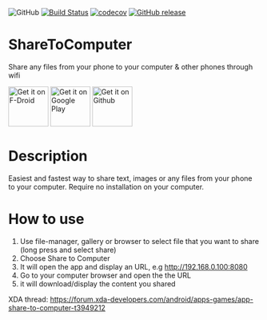 ![GitHub](https://img.shields.io/github/license/jimmod/ShareToComputer.svg)
[![Build Status](https://travis-ci.org/jimmod/ShareToComputer.svg?branch=master)](https://travis-ci.org/jimmod/ShareToComputer)
[![codecov](https://codecov.io/gh/jimmod/ShareToComputer/branch/master/graph/badge.svg)](https://codecov.io/gh/jimmod/ShareToComputer)
[![GitHub release](https://img.shields.io/github/release/jimmod/ShareToComputer.svg)](https://github.com/jimmod/ShareToComputer/releases/latest)

# ShareToComputer

Share any files from your phone to your computer & other phones through wifi

[<img src="https://fdroid.gitlab.io/artwork/badge/get-it-on.png"
     alt="Get it on F-Droid"
     height="80">](https://f-droid.org/packages/com.jim.sharetocomputer/)
[<img src="https://play.google.com/intl/en_us/badges/images/generic/en-play-badge.png"
     alt="Get it on Google Play"
     height="80">](https://play.google.com/store/apps/details?id=com.jim.sharetocomputer)
[<img src="https://i.ibb.co/q0mdc4Z/get-it-on-github.png"
     alt="Get it on Github"
     height="80">](https://github.com/jimmod/ShareToComputer/releases/latest)



# Description

Easiest and fastest way to share text, images or any files from your phone to your computer.
Require no installation on your computer.

# How to use

1. Use file-manager, gallery or browser to select file that you want to share (long press and select share)
2. Choose Share to Computer
3. It will open the app and display an URL, e.g http://192.168.0.100:8080
4. Go to your computer browser and open the the URL
5. it will download/display the content you shared

XDA thread: https://forum.xda-developers.com/android/apps-games/app-share-to-computer-t3949212
